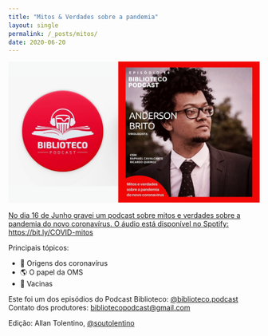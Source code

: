 ```yaml
---
title: "Mitos & Verdades sobre a pandemia"
layout: single
permalink: /_posts/mitos/
date: 2020-06-20
---
```


<a href="https://andersonbrito.github.io/_posts/mitos/"><img src="/assets/images/mitoseverdades.png" width="700">

No dia 16 de Junho gravei um podcast sobre mitos e verdades sobre a pandemia do novo coronavírus. O áudio está disponível no Spotify: <https://bit.ly/COVID-mitos><br>

Principais tópicos:
- 🦠 Origens dos coronavírus
- 🌎 O papel da OMS
- 💉 Vacinas

Este foi um dos episódios do Podcast Biblioteco: [@biblioteco.podcast](https://www.instagram.com/p/CBojtM4D60j/?igshid=2ko3lvx6evms&fbclid=IwAR18rOdWfTwV5cUJiFuaSkFXxZAHXkRzT9HI36sImclznI3Jho1UIrONtC8)<br>
Contato dos produtores: bibliotecopodcast@gmail.com

Edição: Allan Tolentino, [@soutolentino](https://www.instagram.com/soutolentino)
